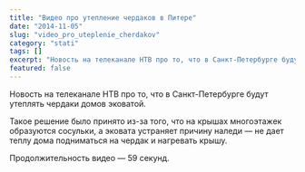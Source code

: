 ```yaml
---
title: "Видео про утепление чердаков в Питере"
date: "2014-11-05"
slug: "video_pro_uteplenie_cherdakov"
category: "stati"
tags: []
excerpt: "Новость на телеканале НТВ про то, что в Санкт-Петербурге будут утеплять чердаки домов эковатой. Такое решение было принято из-за того, что на крышах многоэтажек образуются сосульки, а эковата устраняе..."
featured: false
---
```


Новость на телеканале НТВ про то, что в Санкт-Петербурге будут утеплять чердаки домов эковатой.

Такое решение было принято из-за того, что на крышах многоэтажек образуются сосульки, а эковата устраняет причину наледи — не дает теплу дома подниматься на чердак и нагревать крышу.

Продолжительность видео — 59 секунд.

